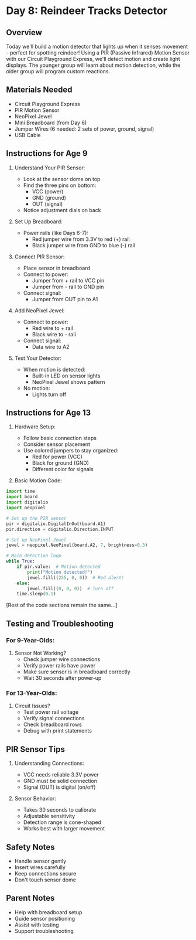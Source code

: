 # Day 8: Reindeer Tracks Detector

## Overview
Today we'll build a motion detector that lights up when it senses movement - perfect for spotting reindeer! Using a PIR (Passive Infrared) Motion Sensor with our Circuit Playground Express, we'll detect motion and create light displays. The younger group will learn about motion detection, while the older group will program custom reactions.

## Materials Needed
- Circuit Playground Express
- PIR Motion Sensor
- NeoPixel Jewel
- Mini Breadboard (from Day 6)
- Jumper Wires (6 needed: 2 sets of power, ground, signal)
- USB Cable

## Instructions for Age 9

1. Understand Your PIR Sensor:
   - Look at the sensor dome on top
   - Find the three pins on bottom:
     - VCC (power)
     - GND (ground)
     - OUT (signal)
   - Notice adjustment dials on back

2. Set Up Breadboard:
   - Power rails (like Days 6-7):
     - Red jumper wire from 3.3V to red (+) rail
     - Black jumper wire from GND to blue (-) rail

3. Connect PIR Sensor:
   - Place sensor in breadboard
   - Connect to power:
     - Jumper from + rail to VCC pin
     - Jumper from - rail to GND pin
   - Connect signal:
     - Jumper from OUT pin to A1

4. Add NeoPixel Jewel:
   - Connect to power:
     - Red wire to + rail
     - Black wire to - rail
   - Connect signal:
     - Data wire to A2

5. Test Your Detector:
   - When motion is detected:
     - Built-in LED on sensor lights
     - NeoPixel Jewel shows pattern
   - No motion:
     - Lights turn off

## Instructions for Age 13

1. Hardware Setup:
   - Follow basic connection steps
   - Consider sensor placement
   - Use colored jumpers to stay organized:
     - Red for power (VCC)
     - Black for ground (GND)
     - Different color for signals

2. Basic Motion Code:
```python
import time
import board
import digitalio
import neopixel

# Set up the PIR sensor
pir = digitalio.DigitalInOut(board.A1)
pir.direction = digitalio.Direction.INPUT

# Set up NeoPixel Jewel
jewel = neopixel.NeoPixel(board.A2, 7, brightness=0.3)

# Main detection loop
while True:
    if pir.value:  # Motion detected
        print("Motion detected!")
        jewel.fill((255, 0, 0))  # Red alert!
    else:
        jewel.fill((0, 0, 0))  # Turn off
    time.sleep(0.1)
```

[Rest of the code sections remain the same...]

## Testing and Troubleshooting

### For 9-Year-Olds:
1. Sensor Not Working?
   - Check jumper wire connections
   - Verify power rails have power
   - Make sure sensor is in breadboard correctly
   - Wait 30 seconds after power-up

### For 13-Year-Olds:
1. Circuit Issues?
   - Test power rail voltage
   - Verify signal connections
   - Check breadboard rows
   - Debug with print statements

## PIR Sensor Tips

1. Understanding Connections:
   - VCC needs reliable 3.3V power
   - GND must be solid connection
   - Signal (OUT) is digital (on/off)

2. Sensor Behavior:
   - Takes 30 seconds to calibrate
   - Adjustable sensitivity
   - Detection range is cone-shaped
   - Works best with larger movement

## Safety Notes
- Handle sensor gently
- Insert wires carefully
- Keep connections secure
- Don't touch sensor dome

## Parent Notes
- Help with breadboard setup
- Guide sensor positioning
- Assist with testing
- Support troubleshooting